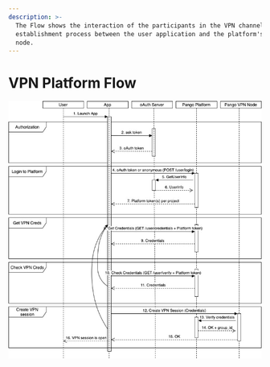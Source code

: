 ```yaml
---
description: >-
  The Flow shows the interaction of the participants in the VPN channel
  establishment process between the user application and the platform's VPN
  node.
---
```


# VPN Platform Flow

   

![](../../.gitbook/assets/flow-1-1.jpg)

